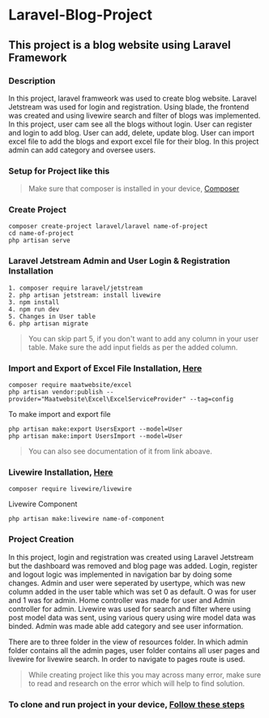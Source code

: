 # Laravel-Blog-Project
## This project is a blog website using Laravel Framework

### Description
In this project, laravel framweork was used to create blog website. Laravel Jetstream was used for login and registration. Using blade, the frontend was created and using livewire search and filter of blogs was implemented. In this project, user cam see all the blogs without login. User can register and login to add blog. User can add, delete, update blog. User can import excel file to add the blogs and export excel file for their blog. In this project admin can add category and oversee users.

### Setup for Project like this
>Make sure that composer is installed in your device, [Composer](https://getcomposer.org/download/)
### Create Project
```
composer create-project laravel/laravel name-of-project
cd name-of-project
php artisan serve
```
### Laravel Jetstream Admin and User Login & Registration Installation
```
1. composer require laravel/jetstream
2. php artisan jetstream: install livewire
3. npm install
4. npm run dev
5. Changes in User table
6. php artisan migrate
```
>You can skip part 5, if you don't want to add any column in your user table. Make sure the add input fields as per the added column.

### Import and Export of Excel File Installation, [Here](https://docs.laravel-excel.com/3.1/getting-started/installation.html)
```
composer require maatwebsite/excel
php artisan vendor:publish --provider="Maatwebsite\Excel\ExcelServiceProvider" --tag=config
```

To make import and export file
```
php artisan make:export UsersExport --model=User
php artisan make:import UsersImport --model=User
```
>You can also see documentation of it from link aboave.

### Livewire Installation, [Here](https://laravel-livewire.com/docs/2.x/quickstart)
```
composer require livewire/livewire
```
Livewire Component
```
php artisan make:livewire name-of-component
```

### Project Creation
In this project, login and registration was created using Laravel Jetstream but the dashboard was removed and blog page was added. Login, register and logout logic was implemented in navigation bar by doing some changes. Admin and user were seperated by usertype, which was new column added in the user table which was set 0 as default. O was for user and 1 was for admin. Home controller was made for user and Admin controller for admin. Livewire was used for search and filter where using post model data was sent, using various query using wire model data was binded. Admin was made able add category and see user information.

There are to three folder in the view of resources folder. In which admin folder contains all the admin pages, user folder contains all user pages and livewire for livewire search. In order to navigate to pages route is used.

> While creating project like this you may across many error, make sure to read and research on the error which will help to find solution.

### To clone and run project in your device, [Follow these steps](https://dev.to/nobleokechi/how-to-clone-and-setup-laravel-project-from-github-3oe6)
